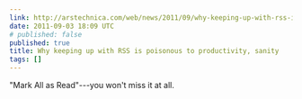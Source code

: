 ```yaml
---
link: http://arstechnica.com/web/news/2011/09/why-keeping-up-with-rss-is-poisonous-to-productivity-sanity.ars
date: 2011-09-03 18:09 UTC
# published: false
published: true
title: Why keeping up with RSS is poisonous to productivity, sanity
tags: []
---
```


"Mark All as Read"---you won't miss it at all.

